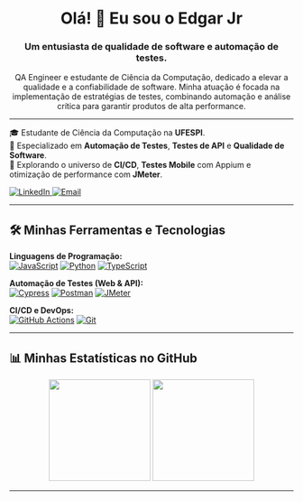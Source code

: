 
<h1 align="center">Olá! 👋 Eu sou o Edgar Jr</h1>
<h3 align="center">Um entusiasta de qualidade de software e automação de testes.</h3>

<p align="center">
QA Engineer e estudante de Ciência da Computação, dedicado a elevar a qualidade e a confiabilidade de software. Minha atuação é focada na implementação de estratégias de testes, combinando automação e análise crítica para garantir produtos de alta performance.</p>

---

<p align="left">
  🎓 Estudante de Ciência da Computação na <b>UFESPI</b>.
  <br/>
  🔬 Especializado em <b>Automação de Testes</b>, <b>Testes de API</b> e <b>Qualidade de Software</b>.
  <br/>
  🚀 Explorando o universo de <b>CI/CD</b>, <b>Testes Mobile</b> com Appium e otimização de performance com <b>JMeter</b>.
</p>

<p align="left">
  <a href="https://www.linkedin.com/in/SEU_LINKEDIN_AQUI/" target="_blank">
    <img src="https://img.shields.io/badge/LinkedIn-0077B5?style=for-the-badge&logo=linkedin&logoColor=white" alt="LinkedIn"/>
  </a>
  <a href="mailto:edgarnsjunior@hotmail.com">
    <img src="https://img.shields.io/badge/Email-D14836?style=for-the-badge&logo=gmail&logoColor=white" alt="Email"/>
  </a>
</p>

---

## 🛠️ Minhas Ferramentas e Tecnologias

<p align="left">
  <b>Linguagens de Programação:</b><br>
  <a href="#"><img alt="JavaScript" src="https://img.shields.io/badge/JavaScript-F7DF1E?style=for-the-badge&logo=javascript&logoColor=black"></a>
  <a href="#"><img alt="Python" src="https://img.shields.io/badge/Python-3776AB?style=for-the-badge&logo=python&logoColor=white"></a>
  <a href="#"><img alt="TypeScript" src="https://img.shields.io/badge/TypeScript-3178C6?style=for-the-badge&logo=typescript&logoColor=white"></a>
</p>

<p align="left">
  <b>Automação de Testes (Web & API):</b><br>
  <a href="#"><img alt="Cypress" src="https://img.shields.io/badge/Cypress-17202C?style=for-the-badge&logo=cypress&logoColor=white"></a>
  <a href="#"><img alt="Postman" src="https://img.shields.io/badge/Postman-FF6C37?style=for-the-badge&logo=postman&logoColor=white"></a>
  <a href="#"><img alt="JMeter" src="https://img.shields.io/badge/JMeter-D22128?style=for-the-badge&logo=apachejmeter&logoColor=white"></a>
</p>

<p align="left">
  <b>CI/CD e DevOps:</b><br>
  <a href="#"><img alt="GitHub Actions" src="https://img.shields.io/badge/GitHub_Actions-2088FF?style=for-the-badge&logo=github-actions&logoColor=white"></a>
  <a href="#"><img alt="Git" src="https://img.shields.io/badge/Git-F05032?style=for-the-badge&logo=git&logoColor=white"></a>
</p>

---

## 📊 Minhas Estatísticas no GitHub

<p align="center">
  <img height="180em" src="https://github-readme-stats.vercel.app/api?username=edg4rjr1&show_icons=true&theme=dracula&include_all_commits=true&count_private=true"/>
  <img height="180em" src="https://github-readme-stats.vercel.app/api/top-langs/?username=edg4rjr1&layout=compact&langs_count=7&theme=dracula"/>
</p>

---
